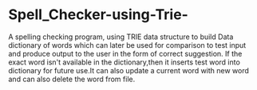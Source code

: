 # Spell_Checker-using-Trie-
A spelling checking program, using TRIE data structure to build Data dictionary of words which can later be used for comparison to test input and produce output to the user in the form of correct suggestion. If the exact word isn't available in the dictionary,then it inserts test word into dictionary for future use.It can also update a current word with new word and can also delete the word from file.
